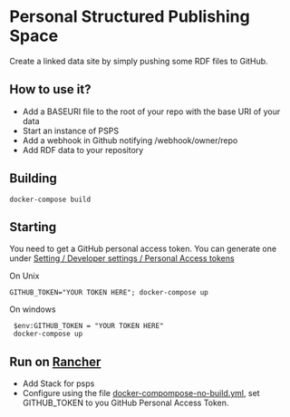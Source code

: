 # Personal Structured Publishing Space

Create a linked data site by simply pushing some RDF files to GitHub.

## How to use it?

- Add a BASEURI file to the root of your repo with the base URI of your data
- Start an instance of  PSPS
- Add a webhook in Github notifying <yourInstance>/webhook/owner/repo
- Add RDF data to your repository

## Building

    docker-compose build

## Starting

You need to get a GitHub personal access token. You can generate one under [Setting / Developer settings / Personal Access tokens](https://github.com/settings/tokens)

On Unix 

    GITHUB_TOKEN="YOUR TOKEN HERE"; docker-compose up

On windows

     $env:GITHUB_TOKEN = "YOUR TOKEN HERE"
     docker-compose up


## Run on [Rancher](https://rancher.com/)

 * Add Stack for psps
 * Configure using the file [docker-compompose-no-build.yml](docker-compompose-no-build.yml), set GITHUB_TOKEN to you GitHub Personal Access Token.